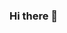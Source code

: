 ### Hi there 👋

<!--
**YourFedExDriver/YourFedExDriver** is a ✨ _special_ ✨ repository because its `README.md` (this file) appears on your GitHub profile.

Here are some ideas to get you started:

- 🔭 I’m currently working on ... GitHub assignment
- 🌱 I’m currently learning ... Cyber Security
- 👯 I’m looking to collaborate on ... Computers
- 🤔 I’m looking for help with ... Cyber Security Analyst
- 💬 Ask me about ... Cars and what's my favorite
- 📫 How to reach me: ... By email
- 😄 Pronouns: ... He/Him
- ⚡ Fun fact: ... My grandfather got into a fight with Hells Angels biker gang on his wedding day
-->
